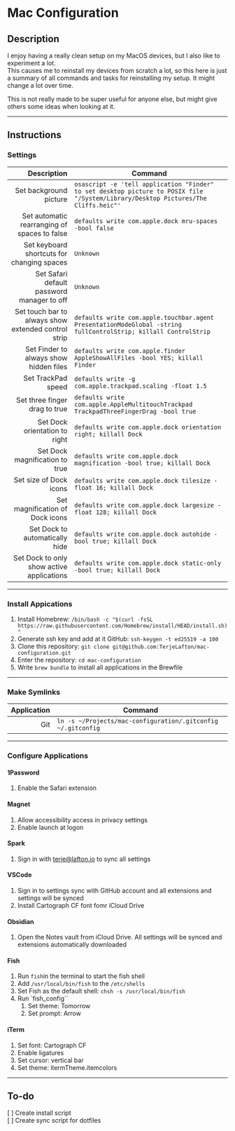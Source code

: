 # Mac Configuration

## Description
I enjoy having a really clean setup on my MacOS devices, but I also like to experiment a lot.  
This causes me to reinstall my devices from scratch a lot, so this here is just a summary of all commands and tasks for reinstalling my setup. It might change a lot over time. 

This is not really made to be super useful for anyone else, but might give others some ideas when looking at it. 

---

## Instructions
### **Settings**
| Description | Command |
|------------:|---------|
| Set background picture | `osascript -e 'tell application "Finder" to set desktop picture to POSIX file "/System/Library/Desktop Pictures/The Cliffs.heic"'` |
| Set automatic rearranging of spaces to false | `defaults write com.apple.dock mru-spaces -bool false` |
| Set keyboard shortcuts for changing spaces | `Unknown` |
| Set Safari default password manager to off | `Unknown` |
| Set touch bar to always show extended control strip | `defaults write com.apple.touchbar.agent PresentationModeGlobal -string fullControlStrip; killall ControlStrip` |
| Set Finder to always show hidden files | `defaults write com.apple.finder AppleShowAllFiles -bool YES; killall Finder` |
| Set TrackPad speed | `defaults write -g com.apple.trackpad.scaling -float 1.5` |
| Set three finger drag to true | `defaults write com.apple.AppleMultitouchTrackpad TrackpadThreeFingerDrag -bool true` |
| Set Dock orientation to right | `defaults write com.apple.dock orientation right; killall Dock` |
| Set Dock magnification to true | `defaults write com.apple.dock magnification -bool true; killall Dock` |
| Set size of Dock icons | `defaults write com.apple.dock tilesize -float 16; killall Dock` |
| Set magnification of Dock icons | `defaults write com.apple.dock largesize -float 128; killall Dock` |
| Set Dock to automatically hide | `defaults write com.apple.dock autohide -bool true; killall Dock` |
| Set Dock to only show active applications | `defaults write com.apple.dock static-only -bool true; killall Dock` |

---

### **Install Appications**
1. Install Homebrew: `/bin/bash -c "$(curl -fsSL https://raw.githubusercontent.com/Homebrew/install/HEAD/install.sh)"`
2. Generate ssh key and add at it GitHub: `ssh-keygen -t ed25519 -a 100`
3. Clone this repository: `git clone git@github.com:TerjeLafton/mac-configuration.git` 
4. Enter the repository: `cd mac-configuration`
3. Write `brew bundle` to install all applications in the Brewfile

---

### **Make Symlinks**
| Application | Command |
|------------:|---------|
| Git | `ln -s ~/Projects/mac-configuration/.gitconfig ~/.gitconfig` |

---

### **Configure Applications**
#### **1Password**
1. Enable the Safari extension

#### **Magnet**
1. Allow accessibility access in privacy settings
2. Enable launch at logon

#### **Spark**
1. Sign in with terje@lafton.io to sync all settings

#### **VSCode**
1. Sign in to settings sync with GitHub account and all extensions and settings will be synced
2. Install Cartograph CF font fomr iCloud Drive

#### **Obsidian**
1. Open the Notes vault from iCloud Drive. All settings will be synced and extensions automatically downloaded

#### **Fish**
1. Run `fish`in the terminal to start the fish shell
2. Add `/usr/local/bin/fish` to the `/etc/shells`
3. Set Fish as the default shell: `chsh -s /usr/local/bin/fish`
4. Run `fish_config``
    1. Set theme: Tomorrow
    2. Set prompt: Arrow

#### **iTerm**
1. Set font: Cartograph CF
2. Enable ligatures
3. Set cursor: vertical bar
4. Set theme: itermTheme.itemcolors

---

## To-do
[ ] Create install script  
[ ] Create sync script for dotfiles

